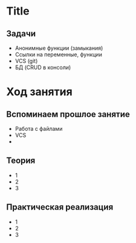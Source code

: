 # Title

## Задачи

* Анонимные функции (замыкания)
* Ссылки на переменные, функции
* VCS (git)
* БД (CRUD в консоли)

# Ход занятия

## Вспоминаем прошлое занятие

* Работа с файлами
* VCS
*

## Теория

* 1
* 2
* 3

## Практическая реализация

* 1
* 2
* 3